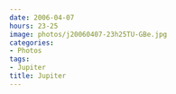 ```yaml
---
date: 2006-04-07
hours: 23-25
image: photos/j20060407-23h25TU-GBe.jpg
categories: 
- Photos 
tags: 
- Jupiter 
title: Jupiter
---
```

